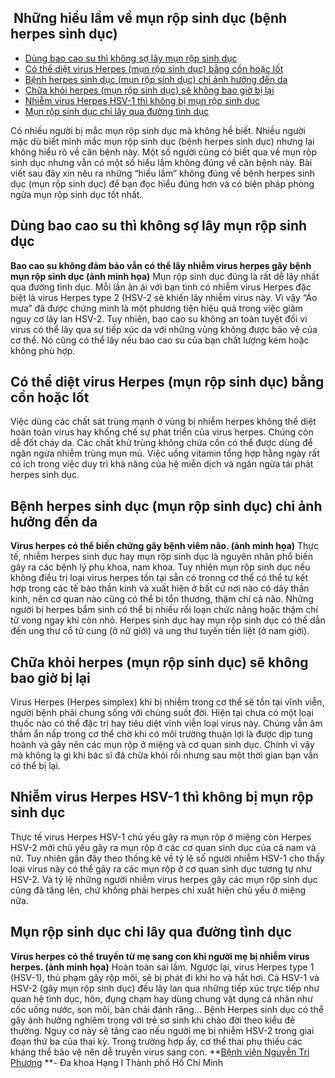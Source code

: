## ️ Những hiểu lầm về mụn rộp sinh dục (bệnh herpes sinh dục)

  * [Dùng bao cao su thì không sợ lây mụn rộp sinh dục](https://bvnguyentriphuong.com.vn/benh-truyen-nhiem/nhung-hieu-lam-ve-mun-rop-sinh-duc-benh-herpes-sinh-duc#dng-bao-cao-su-th-khng-s-ly-mn-rp-sinh-dc)
  * [Có thể diệt virus Herpes (mụn rộp sinh dục) bằng cồn hoặc Iốt](https://bvnguyentriphuong.com.vn/benh-truyen-nhiem/nhung-hieu-lam-ve-mun-rop-sinh-duc-benh-herpes-sinh-duc#c-th-dit-virus-herpes-mn-rp-sinh-dc-bng-cn-hoc-it)
  * [Bệnh herpes sinh dục (mụn rộp sinh dục) chỉ ảnh hưởng đến da](https://bvnguyentriphuong.com.vn/benh-truyen-nhiem/nhung-hieu-lam-ve-mun-rop-sinh-duc-benh-herpes-sinh-duc#bnh-herpes-sinh-dc-mn-rp-sinh-dc-ch-nh-hng-n-da)
  * [Chữa khỏi herpes (mụn rộp sinh dục) sẽ không bao giờ bị lại](https://bvnguyentriphuong.com.vn/benh-truyen-nhiem/nhung-hieu-lam-ve-mun-rop-sinh-duc-benh-herpes-sinh-duc#cha-khi-herpes-mn-rp-sinh-dc-s-khng-bao-gi-b-li)
  * [Nhiễm virus Herpes HSV-1 thì không bị mụn rộp sinh dục](https://bvnguyentriphuong.com.vn/benh-truyen-nhiem/nhung-hieu-lam-ve-mun-rop-sinh-duc-benh-herpes-sinh-duc#nhim-virus-herpes-hsv1-th-khng-b-mn-rp-sinh-dc)
  * [Mụn rộp sinh dục chỉ lây qua đường tình dục](https://bvnguyentriphuong.com.vn/benh-truyen-nhiem/nhung-hieu-lam-ve-mun-rop-sinh-duc-benh-herpes-sinh-duc#mn-rp-sinh-dc-ch-ly-qua-ng-tnh-dc)


Có nhiều người bị mắc mụn rộp sinh dục mà không hề biết. Nhiều người mặc dù biết mình mắc mụn rộp sinh dục (bệnh herpes sinh dục) nhưng lại không hiểu rõ về căn bệnh này. Một số người cũng có biết qua về mụn rộp sinh dục nhưng vẫn có một số hiểu lầm không đúng về căn bệnh này. Bài viết sau đây xin nêu ra những “hiểu lầm” không đúng về bệnh herpes sinh dục (mụn rộp sinh dục) để bạn đọc hiểu đúng hơn và có biện pháp phòng ngừa mụn rộp sinh dục tốt nhất.
## **Dùng bao cao su thì không sợ lây mụn rộp sinh dục**
**Bao cao su không đảm bảo vẫn có thể lây nhiễm virus herpes gây bệnh mụn rộp sinh dục (ảnh minh họa)**
Mụn rộp sinh dục đúng là rất dễ lây nhất qua đường tình dục. Mỗi lần ân ái với bạn tình có nhiễm virus Herpes đặc biệt là virus Herpes type 2 (HSV-2 sẽ khiến lây nhiễm virus này. Vì vậy “Áo mưa” đã được chứng minh là một phương tiện hiệu quả trong việc giảm nguy cơ lây lan HSV-2. Tuy nhiên, bao cao su không an toàn tuyệt đối vì virus có thể lây qua sự tiếp xúc da với những vùng không được bảo vệ của cơ thể. Nó cũng có thể lây nếu bao cao su của bạn chất lượng kém hoặc không phù hợp.
## **Có thể diệt virus Herpes (mụn rộp sinh dục) bằng cồn hoặc Iốt**
Việc dùng các chất sát trùng mạnh ở vùng bị nhiễm herpes không thể diệt hoàn toàn virus hay khống chế sự phát triển của virus herpes. Chúng còn dễ đốt cháy da. Các chất khử trùng không chứa cồn có thể được dùng để ngăn ngừa nhiễm trùng mụn mủ. Việc uống vitamin tổng hợp hằng ngày rất có ích trong việc duy trì khả năng của hệ miễn dịch và ngăn ngừa tái phát herpes sinh dục.
## **Bệnh herpes sinh dục (mụn rộp sinh dục) chỉ ảnh hưởng đến da**
**Virus herpes có thể biến chứng gây bệnh viêm não. (ảnh minh họa)**
Thực tế, nhiễm herpes sinh dục hay mụn rộp sinh dục là nguyên nhân phổ biến gây ra các bệnh lý phụ khoa, nam khoa. Tuy nhiên mụn rộp sinh dục nếu không điều trị loại virus herpes tồn tại sẵn có tronng cơ thể có thể tự kết hợp trong các tế bào thần kinh và xuất hiện ở bất cứ nơi nào có dây thần kinh, nên cơ quan nào cũng có thể bị tổn thương, thậm chí cả não. Những người bị herpes bẩm sinh có thể bị nhiều rối loạn chức năng hoặc thậm chí tử vong ngay khi còn nhỏ. Herpes sinh dục hay mụn rộp sinh dục có thể dẫn đến ung thư cổ tử cung (ở nữ giới) và ung thư tuyến tiền liệt (ở nam giới).
## **Chữa khỏi herpes (mụn rộp sinh dục) sẽ không bao giờ bị lại**
Virus Herpes (Herpes simplex) khi bị nhiễm trong cơ thể sẽ tồn tại vĩnh viễn, người bệnh phải chung sống với chúng suốt đời. Hiện tại chưa có một loại thuốc nào có thể đặc trị hay tiêu diệt vĩnh viễn loại virus này. Chúng vẫn âm thầm ẩn nấp trong cơ thể chờ khi có môi trường thuận lợi là được dịp tung hoành và gây nên các mụn rộp ở miệng và cơ quan sinh dục. Chính vì vậy mà không lạ gì khi bác sĩ đã chữa khỏi rồi nhưng sau một thời gian bạn vẫn có thể bị lại.
## **Nhiễm virus Herpes HSV-1 thì không bị mụn rộp sinh dục**
Thực tế virus Herpes HSV-1 chủ yếu gây ra mụn rộp ở miệng còn Herpes HSV-2 mới chủ yếu gây ra mụn rộp ở các cơ quan sinh dục của cả nam và nữ. Tuy nhiên gần đây theo thống kê về tỷ lệ số người nhiễm HSV-1 cho thấy loại virus này có thể gây ra các mụn rộp ở cơ quan sinh dục tương tự như HSV-2. Và tỷ lệ những người nhiễm virus herpes gây các mụn rộp sinh dục cũng đã tăng lên, chứ không phải herpes chỉ xuất hiện chủ yếu ở miệng nữa.
## **Mụn rộp sinh dục chỉ lây qua đường tình dục**
**Virus herpes có thể truyền từ mẹ sang con khi người mẹ bị nhiễm virus herpes. (ảnh minh họa)**
Hoàn toàn sai lầm. Ngược lại, virus Herpes type 1 (HSV-1), thủ phạm gây rộp môi, sẽ bị phát đi khi ho và hắt hơi. Cả HSV-1 và HSV-2 (gây mụn rộp sinh dục) đều lây lan qua những tiếp xúc trực tiếp như quan hệ tình dục, hôn, đụng chạm hay dùng chung vật dụng cá nhân như cốc uống nước, son môi, bàn chải đánh răng…
Bệnh Herpes sinh dục có thể gây ảnh hưởng nghiêm trọng với trẻ sơ sinh khi chào đời theo kiểu đẻ thường. Nguy cơ này sẽ tăng cao nếu người mẹ bị nhiễm HSV-2 trong giai đoạn thứ ba của thai kỳ. Trong trường hợp ấy, cơ thể thai phụ thiếu các kháng thể bảo vệ nên dễ truyền virus sang con.
**[Bệnh viện Nguyễn Tri Phương](https://bvnguyentriphuong.com.vn/) **- Đa khoa Hạng I Thành phố Hồ Chí Minh
